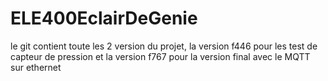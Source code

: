 # ELE400EclairDeGenie

le git contient toute les 2 version du projet, la version f446 pour les test de capteur de pression et la version f767 pour la version final avec le MQTT sur ethernet
